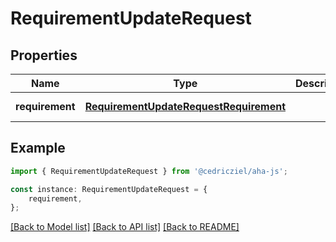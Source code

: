 # RequirementUpdateRequest


## Properties

Name | Type | Description | Notes
------------ | ------------- | ------------- | -------------
**requirement** | [**RequirementUpdateRequestRequirement**](RequirementUpdateRequestRequirement.md) |  | [default to undefined]

## Example

```typescript
import { RequirementUpdateRequest } from '@cedricziel/aha-js';

const instance: RequirementUpdateRequest = {
    requirement,
};
```

[[Back to Model list]](../README.md#documentation-for-models) [[Back to API list]](../README.md#documentation-for-api-endpoints) [[Back to README]](../README.md)
